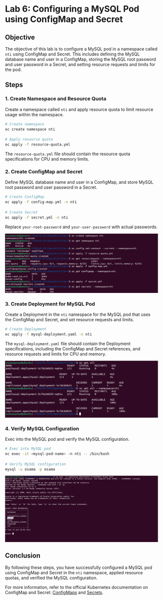 # Lab 6: Configuring a MySQL Pod using ConfigMap and Secret

## Objective

The objective of this lab is to configure a MySQL pod in a namespace called `nti` using ConfigMap and Secret. This includes defining the MySQL database name and user in a ConfigMap, storing the MySQL root password and user password in a Secret, and setting resource requests and limits for the pod.

## Steps

### 1. Create Namespace and Resource Quota

Create a namespace called `nti` and apply resource quota to limit resource usage within the namespace.

```sh
# Create namespace
oc create namespace nti

# Apply resource quota
oc apply -f resource-quota.yml
```

The `resource-quota.yml` file should contain the resource quota specifications for CPU and memory limits.

### 2. Create ConfigMap and Secret

Define MySQL database name and user in a ConfigMap, and store MySQL root password and user password in a Secret.

```sh
# Create ConfigMap
oc apply -f config-map.yml -n nti

# Create Secret
oc apply -f secret.yml -n nti
```

Replace `your-root-password` and `your-user-password` with actual passwords.

![alt text](screenshots/apply.png)

### 3. Create Deployment for MySQL Pod

Create a Deployment in the `nti` namespace for the MySQL pod that uses the ConfigMap and Secret, and set resource requests and limits.

```sh
# Create Deployment
oc apply -f mysql-deployment.yaml -n nti
```

The `mysql-deployment.yaml` file should contain the Deployment specifications, including the ConfigMap and Secret references, and resource requests and limits for CPU and memory.


![alt text](screenshots/getall.png)

### 4. Verify MySQL Configuration

Exec into the MySQL pod and verify the MySQL configuration.

```sh
# Exec into MySQL pod
oc exec -it <mysql-pod-name> -n nti -- /bin/bash

# Verify MySQL configuration
mysql -u osama -p osama
```

![alt text](screenshots/output.png)

## Conclusion

By following these steps, you have successfully configured a MySQL pod using ConfigMap and Secret in the `nti` namespace, applied resource quotas, and verified the MySQL configuration.

For more information, refer to the official Kubernetes documentation on ConfigMap and Secret: [ConfigMaps](https://kubernetes.io/docs/concepts/configuration/configmap/) and [Secrets](https://kubernetes.io/docs/concepts/configuration/secret/).
